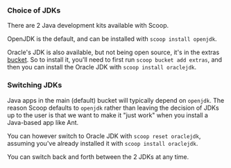 ### Choice of JDKs

There are 2 Java development kits available with Scoop.

OpenJDK is the default, and can be installed with `scoop install openjdk`.

Oracle's JDK is also available, but not being open source, it's in the extras [bucket](https://github.com/lukesampson/scoop/wiki/Buckets). So to install it, you'll need to first run `scoop bucket add extras`, and then you can install the Oracle JDK with `scoop install oraclejdk`.

### Switching JDKs

Java apps in the main (default) bucket will typically depend on `openjdk`. The reason Scoop defaults to `openjdk` rather than leaving the decision of JDKs up to the user is that we want to make it "just work" when you install a Java-based app like Ant.

You can however switch to Oracle JDK with `scoop reset oraclejdk`, assuming you've already installed it with `scoop install oraclejdk`.

You can switch back and forth between the 2 JDKs at any time.